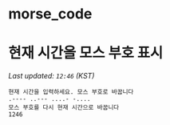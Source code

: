 # morse_code
# 현재 시간을 모스 부호 표시
<!-- MORSE_TIME_START -->
_Last updated: `12:46` (KST)_

```
현재 시간을 입력하세요. 모스 부호로 바꿉니다
.---- ..--- ....- -....
모스 부호를 다시 현재 시간으로 바꿉니다
1246
```
<!-- MORSE_TIME_END -->
